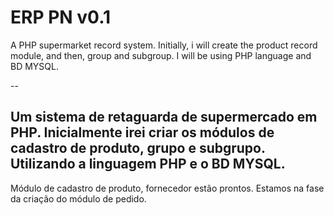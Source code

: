 # ERP PN v0.1

A PHP supermarket record system.
Initially, i will create the product record module, and then, group and subgroup. I will be using PHP language and BD MYSQL.

--

Um sistema de retaguarda de supermercado em PHP.
Inicialmente  irei criar os módulos de cadastro de produto, grupo e subgrupo. Utilizando a linguagem PHP e  o BD MYSQL.
-
Módulo de cadastro de produto, fornecedor estão prontos. Estamos na fase da criação do módulo de pedido.
